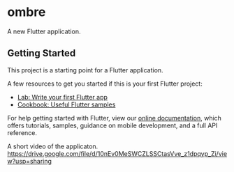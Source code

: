 # ombre

A new Flutter application.

## Getting Started

This project is a starting point for a Flutter application.

A few resources to get you started if this is your first Flutter project:

- [Lab: Write your first Flutter app](https://flutter.dev/docs/get-started/codelab)
- [Cookbook: Useful Flutter samples](https://flutter.dev/docs/cookbook)

For help getting started with Flutter, view our
[online documentation](https://flutter.dev/docs), which offers tutorials,
samples, guidance on mobile development, and a full API reference.

A short video of the  applicaton.
https://drive.google.com/file/d/10nEv0MeSWCZLSSCtasVve_z1dpqyp_Zi/view?usp=sharing
